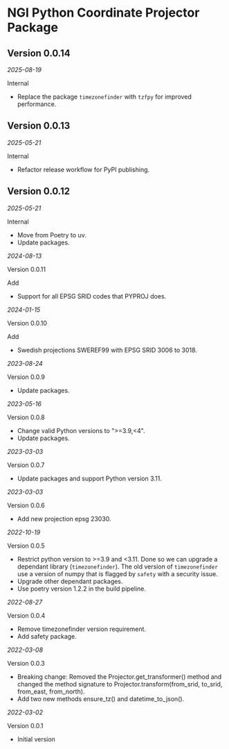 # NGI Python Coordinate Projector Package


## Version 0.0.14
_2025-08-19_

Internal

- Replace the package `timezonefinder` with `tzfpy` for improved performance.

## Version 0.0.13
_2025-05-21_

Internal

- Refactor release workflow for PyPI publishing.


## Version 0.0.12
_2025-05-21_

Internal

- Move from Poetry to uv.
- Update packages.


_2024-08-13_

Version 0.0.11

Add

- Support for all EPSG SRID codes that PYPROJ does.

_2024-01-15_

Version 0.0.10

Add

- Swedish projections SWEREF99 with EPSG SRID 3006 to 3018.

_2023-08-24_

Version 0.0.9

- Update packages.

_2023-05-16_

Version 0.0.8

- Change valid Python versions to ">=3.9,<4".
- Update packages.

_2023-03-03_

Version 0.0.7

- Update packages and support Python version 3.11.

_2023-03-03_

Version 0.0.6

- Add new projection epsg 23030.

_2022-10-19_

Version 0.0.5

- Restrict python version to >=3.9 and <3.11. Done so we can upgrade a dependant library (`timezonefinder`). The old
  version of `timezonefinder` use a version of numpy that is flagged by `safety` with a security issue.
- Upgrade other dependant packages.
- Use poetry version 1.2.2 in the build pipeline.

_2022-08-27_

Version 0.0.4

- Remove timezonefinder version requirement.
- Add safety package.

_2022-03-08_

Version 0.0.3

- Breaking change: Removed the Projector.get_transformer() method and changed the
  method signature to Projector.transform(from_srid, to_srid, from_east, from_north).
- Add two new methods ensure_tz() and datetime_to_json().

_2022-03-02_

Version 0.0.1

- Initial version
